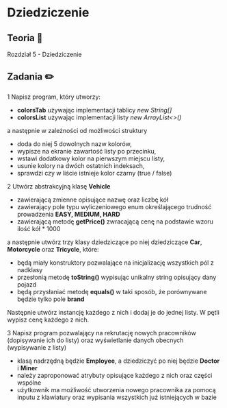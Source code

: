 # Dziedziczenie

## Teoria 📝
Rozdział 5 - Dziedziczenie

## Zadania ✏️
1 Napisz program, który utworzy:  
* **colorsTab** używając implementacji tablicy *new String[]*
* **colorsList** używając implementacji listy *new ArrayList<>()*  

a następnie w zależności od możliwości struktury  
* doda do niej 5 dowolnych nazw kolorów,
* wypisze na ekranie zawartość listy po przecinku,
* wstawi dodatkowy kolor na pierwszym miejscu listy,
* usunie kolory na dwóch ostatnich indeksach,
* sprawdzi czy w liście istnieje kolor czarny (true / false)  


2 Utwórz abstrakcyjną klasę **Vehicle**  
* zawierającą zmienne opisujące nazwę oraz liczbę kół
* zawierający pole typu wyliczeniowego enum określającego trudność prowadzenia **EASY, MEDIUM, HARD**
* zawierającą metodę  **getPrice()** zwracającą cenę na podstawie wzoru ilość kół * 1000  

a następnie utwórz trzy klasy dziedziczące po niej dziedziczące **Car**, **Motorcycle** oraz **Tricycle**, które:  
* będą miały konstruktory pozwalające na inicjalizację wszystkich pól z nadklasy  
* przesłonią metodę **toString()** wypisując unikalny string opisujący dany pojazd
* będą przysłaniać metodę **equals()** w taki sposób, że porównywane będzie tylko pole **brand**

Następnie utwórz instancję każdego z nich i dodaj je do jednej listy. W pętli wypisz cenę każdego z nich.

3 Napisz program pozwalający na rekrutację nowych pracowników (dopisywanie ich do listy) oraz wyświetlanie danych obecnych (wypisywanie z listy)  
* klasą nadrzędną będzie **Employee**, a dziedziczyć po niej będzie **Doctor** i **Miner**
* należy zaproponować atrybuty opisujące każdego z nich oraz części wspólne
* użytkownik ma możliwość utworzenia nowego pracownika za pomocą inputu z klawiatury oraz wypisania wszystkich już istniejących w bazie